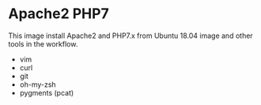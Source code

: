 # Apache2 PHP7
This image install Apache2 and PHP7.x from Ubuntu 18.04 image and other tools in the workflow.

- vim
- curl
- git
- oh-my-zsh
- pygments (pcat)
